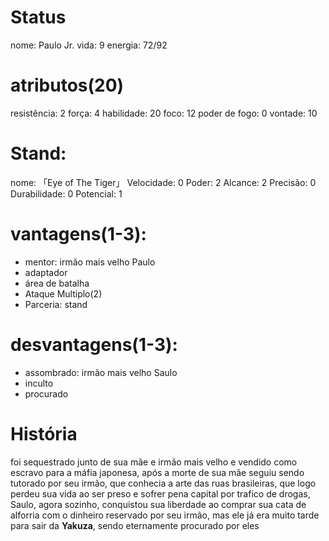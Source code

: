 # Status
nome: Paulo Jr.
vida: 9
energia: 72/92


# atributos(20)
resistência: 2
força: 4
habilidade: 20
foco: 12
poder de fogo: 0
vontade: 10

# Stand:
nome: 「Eye of The Tiger」
Velocidade: 0
Poder: 2
Alcance: 2
Precisão: 0
Durabilidade: 0
Potencial: 1

# vantagens(1-3):
- mentor: irmão mais velho Paulo
- adaptador
- área de batalha
- Ataque Multiplo(2)
- Parceria: stand

# desvantagens(1-3):
- assombrado: irmão mais velho Saulo
- inculto
- procurado

# História
foi sequestrado junto de sua mãe e irmão mais velho e vendido como escravo para a máfia japonesa, após a morte de sua mãe seguiu sendo tutorado por seu irmão, que conhecia a arte das ruas brasileiras, que logo perdeu sua vida ao ser preso e sofrer pena capital por trafico de drogas, Saulo, agora sozinho, conquistou sua liberdade ao comprar sua cata de alforria com o dinheiro reservado por seu irmão, mas ele já era muito tarde para sair da **Yakuza**, sendo eternamente procurado por eles